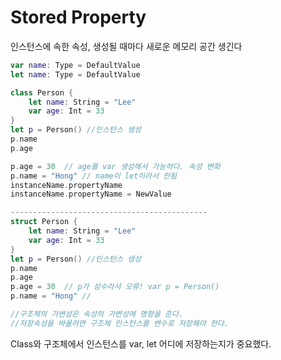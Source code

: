 # Stored Property

인스턴스에 속한 속성, 생성될 때마다 새로운 메모리 공간 생긴다

```swift
var name: Type = DefaultValue
let name: Type = DefaultValue
```

```swift
class Person {
    let name: String = "Lee"
    var age: Int = 33
}
let p = Person() //인스턴스 생성
p.name
p.age

p.age = 30  // age를 var 생성해서 가능하다. 속성 변화
p.name = "Hong" // name이 let이라서 안됨
instanceName.propertyName
instanceName.propertyName = NewValue

--------------------------------------------
struct Person {
    let name: String = "Lee"
    var age: Int = 33
}
let p = Person() //인스턴스 생성
p.name
p.age
p.age = 30  // p가 상수라서 오류! var p = Person()
p.name = "Hong" // 

//구조체의 가변성은 속성의 가변성에 영향을 준다.
//저장속성을 바꿀려면 구조체 인스턴스를 변수로 저장해야 한다.

```
Class와 구조체에서 인스턴스를 var, let 어디에 저장하는지가 중요했다.


